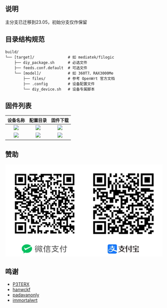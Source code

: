## 说明
主分支已迁移到23.05，初始分支仅作保留

## 目录结构规范
   ```
   build/
   └── [target]/               # 如 mediatek/filogic
       ├── diy_package.sh      # 必选文件
       ├── feeds.conf.default  # 可选文件
       └── [model]/            # 如 360T7、RAX3000Me
           ├── files/          # 参考 OpenWrt 官方文档
           ├── .config         # 设备配置文件
           └── diy_device.sh   # 设备专属脚本
   ```

## 固件列表
| 设备名称 | 配置目录 | 固件下载 |
| :-------------: | :-------------: | :-------------: |
| [![](https://img.shields.io/badge/immortalwrt-360T7-32C955.svg?logo=openwrt)](https://github.com/QiYueYiya/OpenWrt-Actions/blob/23.05/.github/workflows/Build-OpenWrt.yml) | [![](https://img.shields.io/badge/编译-配置-orange.svg?logo=apache-spark)](https://github.com/QiYueYiya/OpenWrt-Actions/tree/23.05/build/mediatek/filogic/360T7) | [![](https://img.shields.io/badge/下载-链接-blueviolet.svg?logo=hack-the-box)](https://github.com/QiYueYiya/OpenWrt-Actions/releases/tag/360T7) |
| [![](https://img.shields.io/badge/immortalwrt-RAX3000Me-32C955.svg?logo=openwrt)](https://github.com/QiYueYiya/OpenWrt-Actions/blob/23.05/.github/workflows/Build-OpenWrt.yml) | [![](https://img.shields.io/badge/编译-配置-orange.svg?logo=apache-spark)](https://github.com/QiYueYiya/OpenWrt-Actions/tree/23.05/build/mediatek/filogic/RAX3000Me) | [![](https://img.shields.io/badge/下载-链接-blueviolet.svg?logo=hack-the-box)](https://github.com/QiYueYiya/OpenWrt-Actions/releases/tag/RAX3000Me) |

## 赞助

![star](.github/files/star.png)

## 鸣谢
- [P3TERX](https://github.com/P3TERX)
- [hanwckf](https://github.com/hanwckf)
- [padavanonly](https://github.com/padavanonly)
- [immortalwrt](https://github.com/immortalwrt)